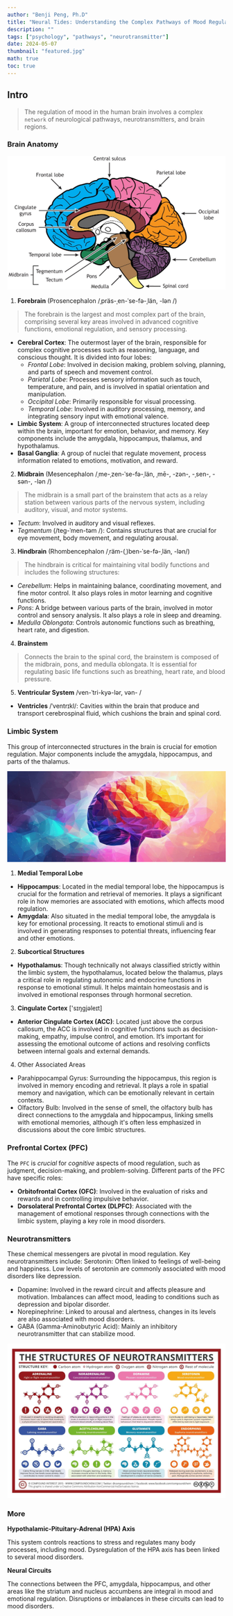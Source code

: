 ```yaml
---
author: "Benji Peng, Ph.D"
title: "Neural Tides: Understanding the Complex Pathways of Mood Regulation in the Human Brain"
description: ""
tags: ["psychology", "pathways", "neurotransmitter"]
date: 2024-05-07
thumbnail: "featured.jpg"
math: true
toc: true
---
```


## Intro

> The regulation of mood in the human brain involves a complex `network` of neurological pathways, neurotransmitters, and brain regions.

### Brain Anatomy

![brain-anatomy](brain-anatomy.jpg)

1. **Forebrain** (Prosencephalon /ˌpräs-ˌen-ˈse-fə-ˌlän, -lən /)

> The forebrain is the largest and most complex part of the brain, comprising several key areas involved in advanced cognitive functions, emotional regulation, and sensory processing.

- **Cerebral Cortex**: The outermost layer of the brain, responsible for complex cognitive processes such as reasoning, language, and conscious thought. It is divided into four lobes:
  - _Frontal Lobe_: Involved in decision making, problem solving, planning, and parts of speech and movement control.
  - _Parietal Lobe_: Processes sensory information such as touch, temperature, and pain, and is involved in spatial orientation and manipulation.
  - _Occipital Lobe_: Primarily responsible for visual processing.
  - _Temporal Lobe_: Involved in auditory processing, memory, and integrating sensory input with emotional valence.
- **Limbic System**: A group of interconnected structures located deep within the brain, important for emotion, behavior, and memory. Key components include the amygdala, hippocampus, thalamus, and hypothalamus.
- **Basal Ganglia**: A group of nuclei that regulate movement, process information related to emotions, motivation, and reward.

2. **Midbrain** (Mesencephalon /ˌme-ˌzen-ˈse-fə-ˌlän, ˌmē-, -zən-, -ˌsen-, -sən-, -lən /)

> The midbrain is a small part of the brainstem that acts as a relay station between various parts of the nervous system, including auditory, visual, and motor systems.

- _Tectum_: Involved in auditory and visual reflexes.
- _Tegmentum_ (/teg-ˈmen-təm /): Contains structures that are crucial for eye movement, body movement, and regulating arousal.

3. **Hindbrain** (Rhombencephalon /ˌräm-(ˌ)ben-ˈse-fə-ˌlän, -lən/)

> The hindbrain is critical for maintaining vital bodily functions and includes the following structures:

- _Cerebellum_: Helps in maintaining balance, coordinating movement, and fine motor control. It also plays roles in motor learning and cognitive functions.
- _Pons_: A bridge between various parts of the brain, involved in motor control and sensory analysis. It also plays a role in sleep and dreaming.
- _Medulla Oblongata_: Controls autonomic functions such as breathing, heart rate, and digestion.

4. **Brainstem**

> Connects the brain to the spinal cord, the brainstem is composed of the midbrain, pons, and medulla oblongata. It is essential for regulating basic life functions such as breathing, heart rate, and blood pressure.

5. **Ventricular System** /ven-ˈtri-kyə-lər, vən- /

- **Ventricles** /ˈventrɪkl/: Cavities within the brain that produce and transport cerebrospinal fluid, which cushions the brain and spinal cord.

### Limbic System

This group of interconnected structures in the brain is crucial for emotion regulation. Major components include the amygdala, hippocampus, and parts of the thalamus.

![limbic](limbic.jpg)

1. **Medial Temporal Lobe**

- **Hippocampus**: Located in the medial temporal lobe, the hippocampus is crucial for the formation and retrieval of memories. It plays a significant role in how memories are associated with emotions, which affects mood regulation.
- **Amygdala**: Also situated in the medial temporal lobe, the amygdala is key for emotional processing. It reacts to emotional stimuli and is involved in generating responses to potential threats, influencing fear and other emotions.

2. **Subcortical Structures**

- **Hypothalamus**: Though technically not always classified strictly within the limbic system, the hypothalamus, located below the thalamus, plays a critical role in regulating autonomic and endocrine functions in response to emotional stimuli. It helps maintain homeostasis and is involved in emotional responses through hormonal secretion.

3. **Cingulate Cortex** ['sɪŋgjəleɪt]

- **Anterior Cingulate Cortex (ACC)**: Located just above the corpus callosum, the ACC is involved in cognitive functions such as decision-making, empathy, impulse control, and emotion. It’s important for assessing the emotional outcome of actions and resolving conflicts between internal goals and external demands.

4. Other Associated Areas

- Parahippocampal Gyrus: Surrounding the hippocampus, this region is involved in memory encoding and retrieval. It plays a role in spatial memory and navigation, which can be emotionally relevant in certain contexts.
- Olfactory Bulb: Involved in the sense of smell, the olfactory bulb has direct connections to the amygdala and hippocampus, linking smells with emotional memories, although it's often less emphasized in discussions about the core limbic structures.

### Prefrontal Cortex (PFC)

The `PFC` is _crucial_ for _cognitive_ aspects of mood regulation, such as judgment, decision-making, and problem-solving. Different parts of the PFC have specific roles:

- **Orbitofrontal Cortex (OFC)**: Involved in the evaluation of risks and rewards and in controlling impulsive behavior.
- **Dorsolateral Prefrontal Cortex (DLPFC)**: Associated with the management of emotional responses through connections with the limbic system, playing a key role in mood disorders.

### Neurotransmitters

These chemical messengers are pivotal in mood regulation. Key neurotransmitters include:
Serotonin: Often linked to feelings of well-being and happiness. Low levels of serotonin are commonly associated with mood disorders like depression.

- Dopamine: Involved in the reward circuit and affects pleasure and motivation. Imbalances can affect mood, leading to conditions such as depression and bipolar disorder.
- Norepinephrine: Linked to arousal and alertness, changes in its levels are also associated with mood disorders.
- GABA (Gamma-Aminobutyric Acid): Mainly an inhibitory neurotransmitter that can stabilize mood.

![Chemical-Structures-of-Neurotransmitters](Chemical-Structures-of-Neurotransmitters.jpg)

### More

**Hypothalamic-Pituitary-Adrenal (HPA) Axis**

This system controls reactions to stress and regulates many body processes, including mood. Dysregulation of the HPA axis has been linked to several mood disorders.

**Neural Circuits**

The connections between the PFC, amygdala, hippocampus, and other areas like the striatum and nucleus accumbens are integral in mood and emotional regulation. Disruptions or imbalances in these circuits can lead to mood disorders.
